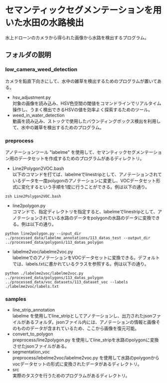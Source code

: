 # セマンティックセグメンテーションを用いた水田の水路検出
水上ドローンのカメラから得られた画像から水路を検出するプログラム。
## フォルダの説明
### low_camera_weed_detection
カメラを鉛直下向きにして、水中の雑草を検出するためのプログラムが置いてある。
* hsv_adjustment.py  
対象の画像を読み込み、HSV色空間の閾値をコマンドラインでリアルタイム操作し、うまく検出できるHSVの値を効率よく探索するためのツール。
* weed_in_water_detection  
動画を読み込み、ストックで使用したバウンディングボックス検出を利用して、水中の雑草を検出するためのプログラム。

### preprocess
アノテーションツール "labelme" を使用して、セマンティックセグメンテーション用のデータセットを作成するためのプログラムがあるディレクトリ。
* Line2Polygon2VOC.bash  
以下のコマンドを打てば、labelmeでlinestripとして、アノテーションされているデータを一度polygonのアノテーションに変更し、VOCデータセット形式に変化するという手順を1度に行うことができる。例は以下の通り。
~~~  
zsh Line2Polygon2VOC.bash  
~~~

* line2polygon.py  
コマンドで、指定ディレクトリを指定すると、labelmeでlinestripとして、アノテーションされている水路のデータをpolygonの水路のデータに変換できる。例は以下の通り。
~~~
python line2polygon.py --input_dir ../processed_data/labelme_annotations/113_datas_test --output_dir ../processed_data/polygons/113_datas_polygon
~~~

* labelme2voc/labelme2voc.py  
labelmeでのアノテーションをVOCデータセットに変換できる。デフォルトでは、labels.txtに書かれているクラスを参照する。例は以下の通り。
~~~
python ./labelme2voc/labelme2voc.py ../processed_data/polygons/113_datas_polygon ../processed_data/voc_datasets/113_dataset_voc --labels ./labelme2voc/labels.txt
~~~

### samples
* line_strip_annotation  
labelme を使用してline_stripとしてアノテーションし、出力されたjsonファイルがあるフォルダ。jsonファイル内には、アノテーションの情報と画像そのもののデータが含まれているため、ここから画像を復元可能。
* convert_to_polygon  
preprocess/line2polygon.py を使用してline_stripを水路のpolygonに変換させたjsonファイルがある。
* segmentation_voc  
preprocess/lebelme2voc/labelme2voc.py を使用して水路のpolygonからvocデータセットの形式に変換されたデータがあるディレクトリ。
* src  
実際のタスクを行うためのプログラムがあるディレクトリ。
